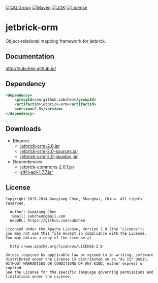 [![QQ Group](http://img.shields.io/badge/QQ-310491655-blue.svg)](http://shang.qq.com/wpa/qunwpa?idkey=c81a8f922d2b00422761558c4c547a4c4af778edcb0a70c99aadf9e33d80cb11)
[![Maven](http://img.shields.io/badge/jetbrick--orm-v2.0-brightgreen.svg)](http://search.maven.org/#search%7Cga%7C1%7Ca%3A%22jetbrick-orm%22)
[![JDK](http://img.shields.io/badge/JDK-v6.0+-yellow.svg)](http://www.oracle.com/technetwork/java/javase/downloads/index.html)
[![License](http://img.shields.io/badge/License-Apache_2-red.svg)](http://www.apache.org/licenses/LICENSE-2.0)


jetbrick-orm
==================

Object-relational mapping framework for jetbrick.


Documentation
---------------------------

http://subchen.github.io/


Dependency
---------------------------

```xml
<dependency>
    <groupId>com.github.subchen</groupId>
    <artifactId>jetbrick-orm</artifactId>
    <version>2.0</version>
</dependency>
```

Downloads
---------------------------

* Binaries
    - [jetbrick-orm-2.0.jar][1]
    - [jetbrick-orm-2.0-sources.jar][2]
    - [jetbrick-orm-2.0-javadoc.jar][3]
* Dependencies
    - [jetbrick-commons-2.0.1.jar][4]
    - [slf4j-api-1.7.7.jar][5]

[1]: http://search.maven.org/remotecontent?filepath=com/github/subchen/jetbrick-orm/2.0/jetbrick-orm-2.0.jar
[2]: http://search.maven.org/remotecontent?filepath=com/github/subchen/jetbrick-orm/2.0/jetbrick-orm-2.0-sources.jar
[3]: http://search.maven.org/remotecontent?filepath=com/github/subchen/jetbrick-orm/2.0/jetbrick-orm-2.0-javadoc.jar
[4]: http://search.maven.org/remotecontent?filepath=com/github/subchen/jetbrick-commons/2.0.1/jetbrick-commons-2.0.1.jar
[5]: http://search.maven.org/remotecontent?filepath=org/slf4j/slf4j-api/1.7.7/slf4j-api-1.7.7.jar


License
---------------------------

```
Copyright 2013-2014 Guoqiang Chen, Shanghai, China. All rights reserved.

  Author: Guoqiang Chen
   Email: subchen@gmail.com
  WebURL: https://github.com/subchen

Licensed under the Apache License, Version 2.0 (the "License");
you may not use this file except in compliance with the License.
You may obtain a copy of the License at

  http://www.apache.org/licenses/LICENSE-2.0

Unless required by applicable law or agreed to in writing, software
distributed under the License is distributed on an "AS IS" BASIS,
WITHOUT WARRANTIES OR CONDITIONS OF ANY KIND, either express or implied.
See the License for the specific language governing permissions and
limitations under the License.
```
